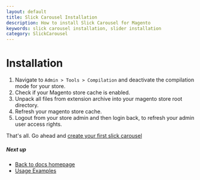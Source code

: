 ```yaml
---
layout: default
title: Slick Carousel Installation
description: How to install Slick Carousel for Magento
keywords: slick carousel installation, slider installation
category: SlickCarousel
---
```


# Installation

1. Navigate to `Admin > Tools > Compilation` and deactivate the compilation
mode for your store.
2. Check if your Magento store cache is enabled.
3. Unpack all files from extension archive into your magento store root directory.
4. Refresh your magento store cache.
5. Logout from your store admin and then login back, to refresh your admin user
access rights.

That's all. Go ahead and [create your first slick carousel](../usage/#basic-usage)

##### Next up

- [Back to docs homepage](../)
- [Usage Examples](../usage/)
